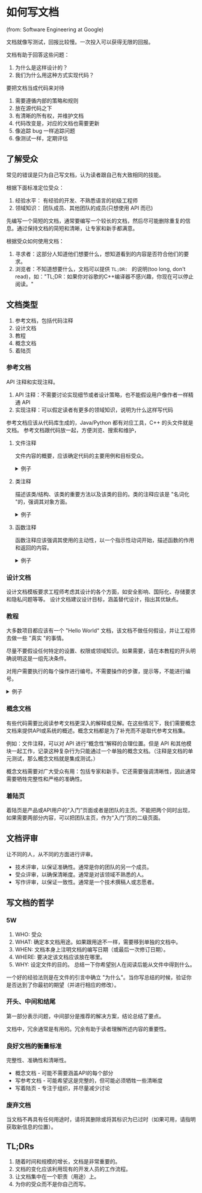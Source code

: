 # 如何写文档

(from: Software Engineering at Google)

文档就像写测试，回报比较慢。一次投入可以获得无限的回报。

文档有助于回答这些问题：
1. 为什么是这样设计的？
2. 我们为什么用这种方式实现代码？

要把文档当成代码来对待
1. 需要遵循内部的策略和规则
2. 放在源代码之下
3. 有清晰的所有权，并维护文档
4. 代码改变是，对应的文档也需要更新
5. 像追踪 bug 一样追踪问题
6. 像测试一样，定期评估

## 了解受众

常见的错误是只为自己写文档，认为读者跟自己有大致相同的技能。

根据下面标准定位受众：
1. 经验水平： 有经验的开发、不熟悉语言的初级工程师
2. 领域知识： 团队成员、其他团队的成员(只想使用 API 而已)

先编写一个简短的文档，通常要编写一个较长的文档，然后尽可能删除重复的信息。通过保持文档的简短和清晰，让专家和新手都满意。

根据受众如何使用文档：
1. 寻求者：这部分人知道他们想要什么，想知道看到的内容是否符合他们的要求。
2. 浏览者：不知道想要什么，文档可以提供 `TL;DR: ` 的说明(too long, don't read)，如："TL;DR：如果你对谷歌的C++编译器不感兴趣，你现在可以停止阅读。"

## 文档类型

1. 参考文档，包括代码注释
2. 设计文档
3. 教程
4. 概念文档
5. 着陆页

### 参考文档

API 注释和实现注释。
1. API 注释：不需要讨论实现细节或者设计策略，也不能假设用户像作者一样精通 API
2. 实现注释：可以假定读者有更多的领域知识，说明为什么这样写代码

参考文档应该从代码库生成的，Java/Python 都有对应工具，C++ 的头文件就是文档。
参考文档跟代码放一起，方便浏览、搜索和维护，

1. 文件注释

    文件内容的概要，应该确定代码的主要用例和目标受众。

    <details><summary>例子</summary>
    // -----------------------------------------------------------------------------<br>
    // str_cat.h<br>
    // -----------------------------------------------------------------------------<br>
    //<br>
    // This header file contains functions for efficiently concatenating and appending<br>
    // strings: StrCat() and StrAppend(). Most of the work within these routines is<br>
    // actually handled through use of a special AlphaNum type, which was designed<br>
    // to be used as a parameter type that efficiently manages conversion to<br>
    // strings and avoids copies in the above operations.<br>
    ... ...<br>
    </details>

2. 类注释

    描述该类/结构、该类的重要方法以及该类的目的。类的注释应该是 "名词化 "的，强调其对象方面。

    <details><summary>例子</summary>
    // -----------------------------------------------------------------------------<br>
    // AlphaNum<br>
    // -----------------------------------------------------------------------------<br>
    //<br>
    // The AlphaNum class acts as the main parameter type for StrCat() and<br>
    // StrAppend(), providing efficient conversion of numeric, boolean, and<br>
    // hexadecimal values (through the Hex type) into strings.<br>
    </details>

3. 函数注释

    函数注释应该强调其使用的主动性，以一个指示性动词开始，描述函数的作用和返回的内容。

    <details><summary>例子</summary>
    // StrCat()<br>
    //<br>
    // Merges the given strings or numbers, using no delimiter(s),<br>
    // returning the merged result as a string.<br>
    ... ...<br>
    </details>

### 设计文档

设计文档模板要求工程师考虑其设计的各个方面，如安全影响、国际化、存储要求和隐私问题等等。
设计文档建议设计目标，涵盖替代设计，指出其优缺点。

### 教程

大多数项目都应该有一个 "Hello World“ 文档，该文档不做任何假设，并让工程师去做一些 "真实 "的事情。

尽量不要假设任何特定的设置、权限或领域知识。如果需要，请在本教程的开头明确说明这是一组先决条件。

对用户需要执行的每个操作进行编号。不需要操作的步骤，提示等，不能进行编号。

<details><summary>例子</summary>
1. 从我们的服务器下载软件包，网址为http://example.com:<br>
```shell<br>
$curl -I http://example.com<br>
```<br>
2. 将shell脚本复制到主目录：<br>
```shell<br>
$cp foobar.sh ~<br>
```<br>
3. 在主目录中执行shell脚本：<br>
```shell<br>
$cd ~; foobar.sh<br>
```<br>
foobar系统将首先与身份验证系统通信。经过身份验证后，foobar将引导一个名为“baz”的新数据库并打开一个输入shell。<br>
4. 通过在命令行上执行SQL命令来测试“baz”：<br>
```shell<br>
baz:$CREATE DATABASE my_foobar_db;<br>
```<br>
</details>

### 概念文档

有些代码需要比阅读参考文档更深入的解释或见解。在这些情况下，我们需要概念文档来提供API或系统的概述。概念文档都是为了补充而不是取代参考文档集。

例如：文件注释，可以对 API 进行“概念性”解释的合理位置。但是 API 和其他模块一起工作，记录这种复杂行为只能通过一个单独的概念文档。（注释是文档的单元测试，那么概念文档就是集成测试。）

概念文档需要对广大受众有用：包括专家和新手。它还需要强调清晰性，因此通常需要牺牲完整性和严格的准确性。

### 着陆页

着陆页是产品或API用户的“入门”页面或者是团队的主页。不能把两个同时出现，如果需要两部分内容，可以把团队主页，作为“入门”页的二级页面。

## 文档评审

让不同的人，从不同的方面进行评审。
- 技术评审，以保证准确性。通常是你的团队的另一个成员。
- 受众评审，以确保清晰度。通常是对该领域不熟悉的人。
- 写作评审，以保证一致性。通常是一个技术撰稿人或志愿者。

## 写文档的哲学

### 5W

1. WHO: 受众
2. WHAT: 确定本文档用途。如果跟用途不一样，需要移到单独的文档中。
3. WHEN: 文档本身上注明文档的编写日期（或最后一次修订日期）。
4. WHERE: 要决定该文档应该放在哪里。
5. WHY: 设定文件的目的。 总结一下你希望别人在阅读后能从文件中得到什么。

一个好的经验法则是在文件的引言中确立 "为什么"。当你写总结的时候，验证你是否达到了你最初的期望（并进行相应的修改）。

### 开头、中间和结尾

第一部分表示问题，中间部分是推荐的解决方案，结论总结了要点。

文档中，冗余通常是有用的。冗余有助于读者理解所述内容的重要性。

### 良好文档的衡量标准

完整性、准确性和清晰性。

- 概念文档 - 可能不需要涵盖API的每个部分
- 写参考文档 - 可能希望这是完整的，但可能必须牺牲一些清晰度
- 写着陆页 - 专注于组织，并尽量减少讨论

### 废弃文档

当文档不再具有任何用途时，请将其删除或将其标识为已过时（如果可用，请指明获取新信息的位置）。

## TL;DRs

1. 随着时间和规模的增长，文档是非常重要的。
2. 文档的变化应该利用现有的开发人员的工作流程。
3. 让文档集中在一个职责（用途）上。
4. 为你的受众而不是你自己而写。
